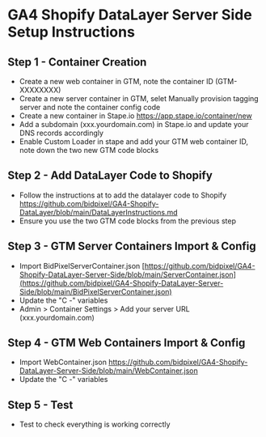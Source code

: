 # GA4 Shopify DataLayer Server Side Setup Instructions



## Step 1 - Container Creation
- Create a new web container in GTM, note the container ID (GTM-XXXXXXXX)
- Create a new server container in GTM, selet Manually provision tagging server and note the container config code
- Create a new container in Stape.io https://app.stape.io/container/new
- Add a subdomain (xxx.yourdomain.com) in Stape.io and update your DNS records accordingly
- Enable Custom Loader in stape and add your GTM web container ID, note down the two new GTM code blocks


## Step 2 - Add DataLayer Code to Shopify
- Follow the instructions at to add the datalayer code to Shopify https://github.com/bidpixel/GA4-Shopify-DataLayer/blob/main/DataLayerInstructions.md
- Ensure you use the two GTM code blocks from the previous step


## Step 3 - GTM Server Containers Import & Config
- Import BidPixelServerContainer.json [https://github.com/bidpixel/GA4-Shopify-DataLayer-Server-Side/blob/main/ServerContainer.json](https://github.com/bidpixel/GA4-Shopify-DataLayer-Server-Side/blob/main/BidPixelServerContainer.json)
- Update the "C -" variables
- Admin > Container Settings > Add your server URL (xxx.yourdomain.com) 


## Step 4 - GTM Web Containers Import & Config
- Import WebContainer.json https://github.com/bidpixel/GA4-Shopify-DataLayer-Server-Side/blob/main/WebContainer.json
- Update the "C -" variables


## Step 5 - Test
- Test to check everything is working correctly
